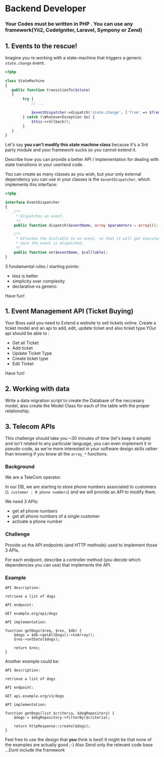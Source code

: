 # Backend Developer 
### Your Codes must be written in PHP . You can use any framework(Yii2, CodeIgniter, Laravel, Sympony or Zend)

## 1. Events to the rescue!

Imagine you re working with a state-machine that triggers a generic `state.change` event.

```php
<?php

class StateMachine
{
   public function transitionTo($state)
   {
        try {
            // ...

            $eventDispatcher->dispatch('state.change', ['from' => $fromState, 'to' => $toState]);
        } catch (\WhateverException $e) {
            $this->rollback();
        }
   }
}
```

Let's say **you can't modify this state machine class** because it's a 3rd party module and your framework sucks so you cannot extend it.

Describe how you can provide a better API / implementation for dealing with state transitions in your userland code.

You can create as many classes as you wish, but your only external dependency you can use in your classes is the `$eventDispatcher`, which implements this interface:

```php
<?php 

interface EventDispatcher
{
    /**
     * Dispatches an event.
     */
    public function dispatch($eventName, array $parameters = array());

    /**
     * Attaches the $callable to an event, so that it will get executed 
     * once the event is dispatched.
     */
    public function on($eventName, $calllable);
}
```

3 fundamental rules / starting points:

* less is better
* simplicity over complexity
* declarative vs generic

Have fun!

## 1. Event Management API (Ticket Buying)

Your Boss said you need to Extend a website to sell tickets online. Create a  ticket model and an api to  add, edit, update ticket and also ticket type.YOur api should be able to :
* Get  all Ticket
* Add ticket
* Update Ticket Type
* Create ticket type
* Edit Ticket


Have fun!

## 2. Working with data

Write a data migration script to create the Database of the  neccesary model,  also create  the  Model Class for each of the table with the proper relationship.

## 3. Telecom APIs

This challenge should take you ~30 minutes of time (let's keep it simple) 
and isn't related to any particular language, you can even implement it 
in pseudo-code, as we're more interested in your software design skills
rather than knowing if you know all the `array_*` functions.

### Background

We are a TeleCom operator.

In our DB, we are starting to store phone numbers associated to customers (`1 customer : N phone numbers`) and we will provide an API to modify them.

We need 3 APIs:

* get all phone numbers
* get all phone numbers of a single customer
* activate a phone number

### Challenge

Provide us the API endpoints (and HTTP methods) used to implement those 3 APIs.

For each endpoint, describe a controller method (you decide which dependencies you can use) that implements the API.

### Example

```
API description:

retrieve a list of dogs

API endpoint:

GET example.org/api/dogs

API implementation:

function getDogs($req, $res, $db) {
    $dogs = $db->getAllDogs()->toArray();
    $res->setData($dogs);

    return $res;
}
```

Another example could be:

```
API description:

retrieve a list of dogs

API endpoint:

GET api.example.org/v1/dogs

API implementation:

function getDogs(list $criteria, $dogRepository) {
    $dogs = $dogRepository->filterBy($criteria);

    return httpResponse::create($dogs);
}
```

Feel free to use the design that **you** think is best! It might be that none of the examples are actually good ;-)
Also Send only the relevant code base ...Dont include the framework
